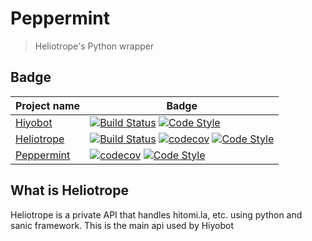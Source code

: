 # Peppermint

> Heliotrope's Python wrapper

## Badge

| Project name                                         | Badge                                                                                                                                                                                                                                                                                                                                                                                                                   |
| ---------------------------------------------------- | ----------------------------------------------------------------------------------------------------------------------------------------------------------------------------------------------------------------------------------------------------------------------------------------------------------------------------------------------------------------------------------------------------------------------- |
| [Hiyobot](https://github.com/Saebasol/Hiyobot)       | [![Build Status](https://travis-ci.com/Saebasol/Hiyobot.svg?branch=master)](https://travis-ci.com/Saebasol/Hiyobot) [![Code Style](https://img.shields.io/badge/code%20style-black-black)](https://github.com/psf/black)                                                                                                                                                                                                |
| [Heliotrope](https://github.com/Saebasol/Heliotrope) | [![Build Status](https://dev.azure.com/Saebasol/Heliotrope/_apis/build/status/Saebasol.Heliotrope?branchName=master)](https://travis-ci.com/Saebasol/Heliotrope) [![codecov](https://codecov.io/gh/Saebasol/Heliotrope/branch/master/graph/badge.svg?token=VTL1Z4abB7)](https://codecov.io/gh/Saebasol/Heliotrope) [![Code Style](https://img.shields.io/badge/code%20style-black-black)](https://github.com/psf/black) |
| [Peppermint](https://github.com/Saebasol/Peppermint) | [![codecov](https://codecov.io/gh/Saebasol/Rose/branch/master/graph/badge.svg)](https://codecov.io/gh/Saebasol/Peppermint) [![Code Style](https://img.shields.io/badge/code%20style-black-black)](https://github.com/psf/black)                                                                                                                                                                                         |

## What is Heliotrope

Heliotrope is a private API that handles hitomi.la, etc. using python and sanic framework.
This is the main api used by Hiyobot
